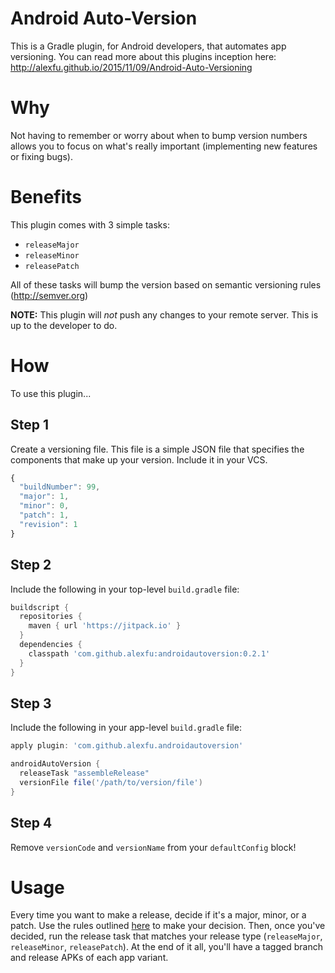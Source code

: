 # Android Auto-Version
This is a Gradle plugin, for Android developers, that automates app versioning. You can read more
about this plugins inception here: http://alexfu.github.io/2015/11/09/Android-Auto-Versioning

# Why
Not having to remember or worry about when to bump version numbers allows you to focus on what's
really important (implementing new features or fixing bugs).

# Benefits
This plugin comes with 3 simple tasks:

- `releaseMajor`
- `releaseMinor`
- `releasePatch`

All of these tasks will bump the version based on semantic versioning rules (http://semver.org)

**NOTE:** This plugin will *not* push any changes to your remote server.
This is up to the developer to do.

# How
To use this plugin...

## Step 1
Create a versioning file. This file is a simple JSON file that specifies the components that make
up your version. Include it in your VCS.

```javascript
{
  "buildNumber": 99,
  "major": 1,
  "minor": 0,
  "patch": 1,
  "revision": 1
}
```

## Step 2
Include the following in your top-level `build.gradle` file:

```groovy
buildscript {
  repositories {
    maven { url 'https://jitpack.io' }
  }
  dependencies {
    classpath 'com.github.alexfu:androidautoversion:0.2.1'
  }
}
```

## Step 3
Include the following in your app-level `build.gradle` file:

```groovy
apply plugin: 'com.github.alexfu.androidautoversion'

androidAutoVersion {
  releaseTask "assembleRelease"
  versionFile file('/path/to/version/file')
}
```
## Step 4
Remove `versionCode` and `versionName` from your `defaultConfig` block!

# Usage
Every time you want to make a release, decide if it's a major, minor, or a patch. Use the rules
outlined [here](http://semver.org/) to make your decision. Then, once you've decided, run the
release task that matches your release type (`releaseMajor`, `releaseMinor`, `releasePatch`).
At the end of it all, you'll have a tagged branch and release APKs of each app variant.
